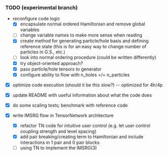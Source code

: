 ### TODO (experimental branch)

* reconfigure code logic
  * [x] encapsulate normal ordered Hamiltonian and remove global variables
  * [ ] change variable names to make more sense when reading
  * [x] create method for generating particle/hole basis and defining reference state (this is for an easy way to change number of particles in G.S., etc.)
  * [ ] look into normal ordering procedure (could be written differently)
  * [x] try object-oriented approach?
  * [x] pass particle/hole tensors to generator
  * [x] configure ability to flow with n_holes =/= n_particles
* [x] optimize code execution (should it be this slow?) -- optimized for 4h/4p
* [x] update README with useful information about what the code does
* [x] do some scaling tests; benchmark with reference code

* [x] write IMSRG flow in TensorNetwork architecture
  * [x] refactor TN code for intuitive user control (e.g. let user control coupling strength and level spacing)
  * [x] add pair breaking/creating term to Hamiltonian and include interactions in 1 pair and 0 pair blocks
  * [ ] using TN to implement the IMSRG(3)
